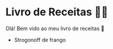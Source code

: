 # Livro de Receitas :man_cook:

Olá! Bem vido ao meu livro de receitas :wave:

- Strogonoff de frango